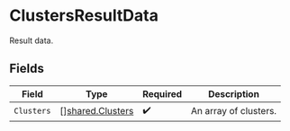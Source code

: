 # ClustersResultData

Result data.


## Fields

| Field                                                       | Type                                                        | Required                                                    | Description                                                 |
| ----------------------------------------------------------- | ----------------------------------------------------------- | ----------------------------------------------------------- | ----------------------------------------------------------- |
| `Clusters`                                                  | [][shared.Clusters](../../../pkg/models/shared/clusters.md) | :heavy_check_mark:                                          | An array of clusters.                                       |